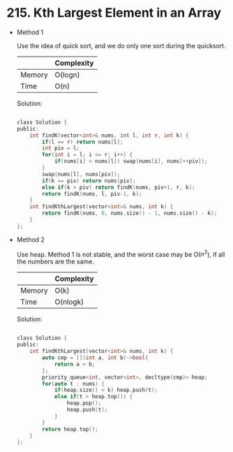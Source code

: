 # 215. Kth Largest Element in an Array
- Method 1

    Use the idea of quick sort, and we do only one sort during the quicksort.

    | |   Complexity  |
    | ----------- | ----------- | 
    |  Memory     | O(logn) | 
    |      Time       |  O(n) | 


    Solution:

    ``` h

    class Solution {
    public:
        int findK(vector<int>& nums, int l, int r, int k) {
            if(l == r) return nums[l];
            int piv = l;
            for(int i = l; i <= r; i++) {
                if(nums[i] < nums[l]) swap(nums[i], nums[++piv]);
            }
            swap(nums[l], nums[piv]);
            if(k == piv) return nums[piv];
            else if(k > piv) return findK(nums, piv+1, r, k);
            return findK(nums, l, piv-1, k);
        }
        int findKthLargest(vector<int>& nums, int k) {
            return findK(nums, 0, nums.size() - 1, nums.size() - k);
        }
    };

    ```

- Method 2

    Use heap. Method 1 is not stable, and the worst case may be O($n^2$), if all the numbers are the same.

    | |   Complexity  |
    | ----------- | ----------- | 
    |  Memory     | O(k) | 
    |      Time       |  O(nlogk) | 


    Solution:

    ``` h

    class Solution {
    public:
        int findKthLargest(vector<int>& nums, int k) {
            auto cmp = [](int a, int b)->bool{
                return a > b;
            };
            priority_queue<int, vector<int>, decltype(cmp)> heap;
            for(auto t : nums) {
                if(heap.size() < k) heap.push(t);
                else if(t > heap.top()) {
                    heap.pop();
                    heap.push(t);
                }
            }
            return heap.top();
        }
    };

    ```





<br> 
